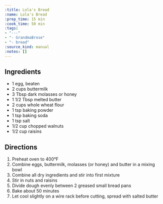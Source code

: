 ```yaml
---
:title: Lola's Bread
:name: Lola's Bread
:prep_time: 15 min
:cook_time: 50 min
:tags:
- "---"
- "- GrandmaBrose"
- "- bread"
:source_kind: manual
:notes: []
---
```


## Ingredients
- 1 egg, beaten
- 2 cups buttermilk
- 3 Tbsp dark molasses or honey
- 1 1/2 Tbsp melted butter
- 2 cups whole wheat flour
- 1 tsp baking powder
- 1 tsp baking soda
- 1 tsp salt
- 1/2 cup chopped walnuts
- 1/2 cup raisins


## Directions
1. Preheat oven to 400°F
2. Combine eggs, buttermilk, molasses (or honey) and butter in a mixing bowl
3. Combine all dry ingredients and stir into first mixture
4. Stir in nuts and raisins
5. Divide dough evenly between 2 greased small bread pans
6. Bake about 50 minutes
7. Let cool slightly on a wire rack before cutting, spread with salted butter
